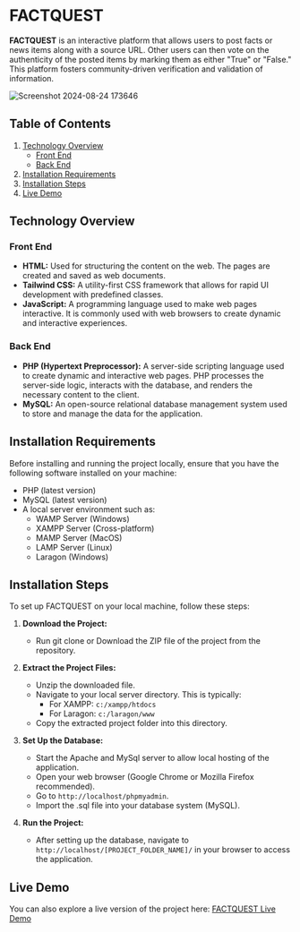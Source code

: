 # FACTQUEST

**FACTQUEST** is an interactive platform that allows users to post facts or news items along with a source URL. Other users can then vote on the authenticity of the posted items by marking them as either "True" or "False." This platform fosters community-driven verification and validation of information.

![Screenshot 2024-08-24 173646](https://github.com/user-attachments/assets/594f4e30-a91d-4964-a21a-62a54d28a524)

## Table of Contents

1. [Technology Overview](#technology-overview)
   - [Front End](#front-end)
   - [Back End](#back-end)
2. [Installation Requirements](#installation-requirements)
3. [Installation Steps](#installation-steps)
4. [Live Demo](#live-demo)

## Technology Overview

### Front End

- **HTML:** Used for structuring the content on the web. The pages are created and saved as web documents.
- **Tailwind CSS:** A utility-first CSS framework that allows for rapid UI development with predefined classes.
- **JavaScript:** A programming language used to make web pages interactive. It is commonly used with web browsers to create dynamic and interactive experiences.

### Back End

- **PHP (Hypertext Preprocessor):** A server-side scripting language used to create dynamic and interactive web pages. PHP processes the server-side logic, interacts with the database, and renders the necessary content to the client.
- **MySQL:** An open-source relational database management system used to store and manage the data for the application.

## Installation Requirements

Before installing and running the project locally, ensure that you have the following software installed on your machine:

- PHP (latest version)
- MySQL (latest version)
- A local server environment such as:
  - WAMP Server (Windows)
  - XAMPP Server (Cross-platform)
  - MAMP Server (MacOS)
  - LAMP Server (Linux)
  - Laragon (Windows)

## Installation Steps

To set up FACTQUEST on your local machine, follow these steps:

1. **Download the Project:**
   - Run git clone or Download the ZIP file of the project from the repository.

2. **Extract the Project Files:**
   - Unzip the downloaded file.
   - Navigate to your local server directory. This is typically:
     - For XAMPP: `c:/xampp/htdocs`
     - For Laragon: `c:/laragon/www`
   - Copy the extracted project folder into this directory.

3. **Set Up the Database:**
   - Start the Apache and MySql server to allow local hosting of the application.
   - Open your web browser (Google Chrome or Mozilla Firefox recommended).
   - Go to `http://localhost/phpmyadmin`.
   - Import the .sql file into your database system (MySQL).
     

5. **Run the Project:**
   - After setting up the database, navigate to `http://localhost/[PROJECT_FOLDER_NAME]/` in your browser to access the application.

## Live Demo

You can also explore a live version of the project here: [FACTQUEST Live Demo](https://problemsolvingsl.com/factquest/)
